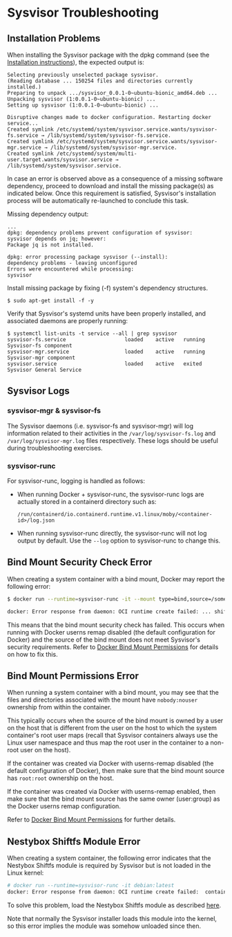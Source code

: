 Sysvisor Troubleshooting
========================

## Installation Problems

When installing the Sysvisor package with the dpkg command
(see the [Installation instructions](../README.md#installation)), the expected output is:

```
Selecting previously unselected package sysvisor.
(Reading database ... 150254 files and directories currently installed.)
Preparing to unpack .../sysvisor_0.0.1-0~ubuntu-bionic_amd64.deb ...
Unpacking sysvisor (1:0.0.1-0~ubuntu-bionic) ...
Setting up sysvisor (1:0.0.1-0~ubuntu-bionic) ...

Disruptive changes made to docker configuration. Restarting docker service...
Created symlink /etc/systemd/system/sysvisor.service.wants/sysvisor-fs.service → /lib/systemd/system/sysvisor-fs.service.
Created symlink /etc/systemd/system/sysvisor.service.wants/sysvisor-mgr.service → /lib/systemd/system/sysvisor-mgr.service.
Created symlink /etc/systemd/system/multi-user.target.wants/sysvisor.service → /lib/systemd/system/sysvisor.service.
```

In case an error is observed above as a consequence of a missing
software dependency, proceed to download and install the missing
package(s) as indicated below. Once this requirement is satisfied,
Sysvisor's installation process will be automatically re-launched to
conclude this task.

Missing dependency output:

```
...
dpkg: dependency problems prevent configuration of sysvisor:
sysvisor depends on jq; however:
Package jq is not installed.

dpkg: error processing package sysvisor (--install):
dependency problems - leaving unconfigured
Errors were encountered while processing:
sysvisor
```

Install missing package by fixing (-f) system's dependency structures.

```
$ sudo apt-get install -f -y
```

Verify that Sysvisor's systemd units have been properly installed, and
associated daemons are properly running:

```
$ systemctl list-units -t service --all | grep sysvisor
sysvisor-fs.service                   loaded    active   running Sysvisor-fs component
sysvisor-mgr.service                  loaded    active   running Sysvisor-mgr component
sysvisor.service                      loaded    active   exited  Sysvisor General Service
```

## Sysvisor Logs

### sysvisor-mgr & sysvisor-fs

The Sysvisor daemons (i.e. sysvisor-fs and sysvisor-mgr) will log
information related to their activities in the
`/var/log/sysvisor-fs.log` and `/var/log/sysvisor-mgr.log` files
respectively. These logs should be useful during troubleshooting
exercises.

### sysvisor-runc

For sysvisor-runc, logging is handled as follows:

* When running Docker + sysvisor-runc, the sysvisor-runc logs are actually stored in
  a containerd directory such as:

  `/run/containerd/io.containerd.runtime.v1.linux/moby/<container-id>/log.json`

* When running sysvisor-runc directly, the sysvisor-runc will not log output by default.
  Use the `--log` option to sysvisor-runc to change this.

## Bind Mount Security Check Error

When creating a system container with a bind mount, Docker may report the following error:

```bash
$ docker run --runtime=sysvisor-runc -it --mount type=bind,source=/some/path,target=/mnt/path debian:latest

docker: Error response from daemon: OCI runtime create failed: ... shiftfs mountpoint security check failed: path /some/path is not exclusively accessible to the root user or group ...
```

This means that the bind mount security check has failed. This occurs when running with Docker
userns remap disabled (the default configuration for Docker) and the source of the bind
mount does not meet Sysvisor's security requirements. Refer to [Docker Bind Mount Permissions](usage.md#docker-bind-mount-permissions)
for details on how to fix this.

## Bind Mount Permissions Error

When running a system container with a bind mount, you may see that
the files and directories associated with the mount have
`nobody:nouser` ownership from within the container.

This typically occurs when the source of the bind mount is owned by
a user on the host that is different from the user on the host to which
the system container's root user maps (recall that Sysvisor containers always
use the Linux user namespace and thus map the root user in the container
to a non-root user on the host).

If the container was created via Docker with userns-remap disabled
(the default configuration of Docker), then make sure that the bind
mount source has `root:root` ownership on the host.

If the container was created via Docker with userns-remap enabled,
then make sure that the bind mount source has the same owner
(user:group) as the Docker userns remap configuration.

Refer to [Docker Bind Mount Permissions](usage.md#docker-bind-mount-permissions) for further
details.

## Nestybox Shiftfs Module Error

When creating a system container, the following error indicates that
the Nestybox Shiftfs module is required by Sysvisor but is not loaded
in the Linux kernel:

```bash
# docker run --runtime=sysvisor-runc -it debian:latest
docker: Error response from daemon: OCI runtime create failed:  container requires uid shifting but error was found: nbox_shiftfs module is not loaded in the kernel
```

To solve this problem, load the Nestybox Shiftfs module as described [here](https://github.com/nestybox/nbox-shiftfs-external).

Note that normally the Sysvisor installer loads this module into the
kernel, so this error implies the module was somehow unloaded since
then.

